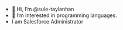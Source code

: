 - 👋 Hi, I’m @sule-taylanhan
- 👀 I’m interested in programming languages.
- I am Salesforce Administrator
<!---
sule-taylanhan/sule-taylanhan is a ✨ special ✨ repository because its `README.md` (this file) appears on your GitHub profile.
You can click the Preview link to take a look at your changes.
--->


